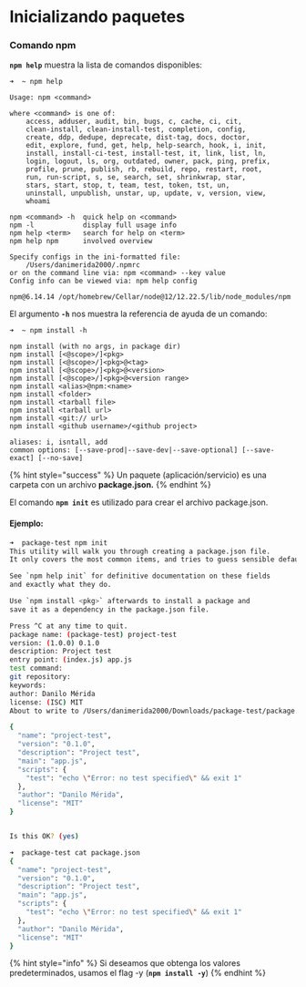 # Inicializando paquetes

### Comando npm

**`npm help`** muestra la lista de comandos disponibles:

```text
➜  ~ npm help

Usage: npm <command>

where <command> is one of:
    access, adduser, audit, bin, bugs, c, cache, ci, cit,
    clean-install, clean-install-test, completion, config,
    create, ddp, dedupe, deprecate, dist-tag, docs, doctor,
    edit, explore, fund, get, help, help-search, hook, i, init,
    install, install-ci-test, install-test, it, link, list, ln,
    login, logout, ls, org, outdated, owner, pack, ping, prefix,
    profile, prune, publish, rb, rebuild, repo, restart, root,
    run, run-script, s, se, search, set, shrinkwrap, star,
    stars, start, stop, t, team, test, token, tst, un,
    uninstall, unpublish, unstar, up, update, v, version, view,
    whoami

npm <command> -h  quick help on <command>
npm -l            display full usage info
npm help <term>   search for help on <term>
npm help npm      involved overview

Specify configs in the ini-formatted file:
    /Users/danimerida2000/.npmrc
or on the command line via: npm <command> --key value
Config info can be viewed via: npm help config

npm@6.14.14 /opt/homebrew/Cellar/node@12/12.22.5/lib/node_modules/npm
```

El argumento **`-h`** nos muestra la referencia de ayuda de un comando:

```text
➜  ~ npm install -h

npm install (with no args, in package dir)
npm install [<@scope>/]<pkg>
npm install [<@scope>/]<pkg>@<tag>
npm install [<@scope>/]<pkg>@<version>
npm install [<@scope>/]<pkg>@<version range>
npm install <alias>@npm:<name>
npm install <folder>
npm install <tarball file>
npm install <tarball url>
npm install <git:// url>
npm install <github username>/<github project>

aliases: i, isntall, add
common options: [--save-prod|--save-dev|--save-optional] [--save-exact] [--no-save]
```

{% hint style="success" %}
Un paquete \(aplicación/servicio\) es una carpeta con un archivo **package.json.**
{% endhint %}

El comando **`npm init`** es utilizado para crear el archivo package.json.

#### Ejemplo:

```bash
➜  package-test npm init
This utility will walk you through creating a package.json file.
It only covers the most common items, and tries to guess sensible defaults.

See `npm help init` for definitive documentation on these fields
and exactly what they do.

Use `npm install <pkg>` afterwards to install a package and
save it as a dependency in the package.json file.

Press ^C at any time to quit.
package name: (package-test) project-test
version: (1.0.0) 0.1.0
description: Project test
entry point: (index.js) app.js
test command:
git repository:
keywords:
author: Danilo Mérida
license: (ISC) MIT
About to write to /Users/danimerida2000/Downloads/package-test/package.json:

{
  "name": "project-test",
  "version": "0.1.0",
  "description": "Project test",
  "main": "app.js",
  "scripts": {
    "test": "echo \"Error: no test specified\" && exit 1"
  },
  "author": "Danilo Mérida",
  "license": "MIT"
}


Is this OK? (yes)
```

```bash
➜  package-test cat package.json
{
  "name": "project-test",
  "version": "0.1.0",
  "description": "Project test",
  "main": "app.js",
  "scripts": {
    "test": "echo \"Error: no test specified\" && exit 1"
  },
  "author": "Danilo Mérida",
  "license": "MIT"
}
```

{% hint style="info" %}
Si deseamos que obtenga los valores predeterminados, usamos el flag -y \(**`npm install -y`**\)
{% endhint %}



